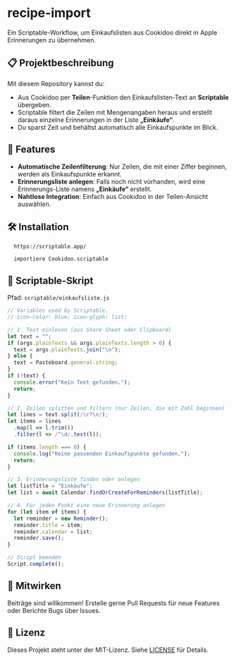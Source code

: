 # recipe-import

Ein Scriptable-Workflow, um Einkaufslisten aus Cookidoo direkt in Apple Erinnerungen zu übernehmen.

## 📋 Projektbeschreibung

Mit diesem Repository kannst du:

* Aus Cookidoo per **Teilen**-Funktion den Einkaufslisten-Text an **Scriptable** übergeben.
* Scriptable filtert die Zeilen mit Mengenangaben heraus und erstellt daraus einzelne Erinnerungen in der Liste **„Einkäufe“**.
* Du sparst Zeit und behältst automatisch alle Einkaufspunkte im Blick.

## 🚀 Features

* **Automatische Zeilenfilterung**: Nur Zeilen, die mit einer Ziffer beginnen, werden als Einkaufspunkte erkannt.
* **Erinnerungsliste anlegen**: Falls noch nicht vorhanden, wird eine Erinnerungs-Liste namens **„Einkäufe“** erstellt.
* **Nahtlose Integration**: Einfach aus Cookidoo in der Teilen-Ansicht auswählen.


## 🛠️ Installation
      https://scriptable.app/
      
      importiere Cookidoo.scriptable 

## 📜 Scriptable-Skript

Pfad: `scriptable/einkaufsliste.js`

```javascript
// Variables used by Scriptable.
// icon-color: blue; icon-glyph: list;

// 1. Text einlesen (aus Share Sheet oder Clipboard)
let text = "";
if (args.plainTexts && args.plainTexts.length > 0) {
  text = args.plainTexts.join("\n");
} else {
  text = Pasteboard.general.string;
}
if (!text) {
  console.error("Kein Text gefunden.");
  return;
}

// 2. Zeilen splitten und filtern (nur Zeilen, die mit Zahl beginnen)
let lines = text.split(/\r?\n/);
let items = lines
  .map(l => l.trim())
  .filter(l => /^\d/.test(l));

if (items.length === 0) {
  console.log("Keine passenden Einkaufs­punkte gefunden.");
  return;
}

// 3. Erinnerungs­liste finden oder anlegen
let listTitle = "Einkäufe";
let list = await Calendar.findOrCreateForReminders(listTitle);

// 4. Für jeden Punkt eine neue Erinnerung anlegen
for (let item of items) {
  let reminder = new Reminder();
  reminder.title = item;
  reminder.calendar = list;
  reminder.save();
}

// Script beenden
Script.complete();
```

## 🤝 Mitwirken

Beiträge sind willkommen! Erstelle gerne Pull Requests für neue Features oder Berichte Bugs über Issues.

## 📄 Lizenz

Dieses Projekt steht unter der MIT-Lizenz. Siehe [LICENSE](LICENSE) für Details.
